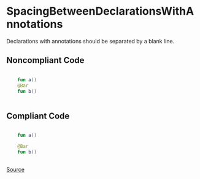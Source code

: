 # SpacingBetweenDeclarationsWithAnnotations

Declarations with annotations should be separated by a blank line.

## Noncompliant Code

```kotlin

    fun a()
    @Bar
    fun b()
    
```
## Compliant Code

```kotlin

    fun a()

    @Bar
    fun b()
    
```

[Source](https://detekt.dev/docs/rules/formatting#spacingbetweendeclarationswithannotations)
